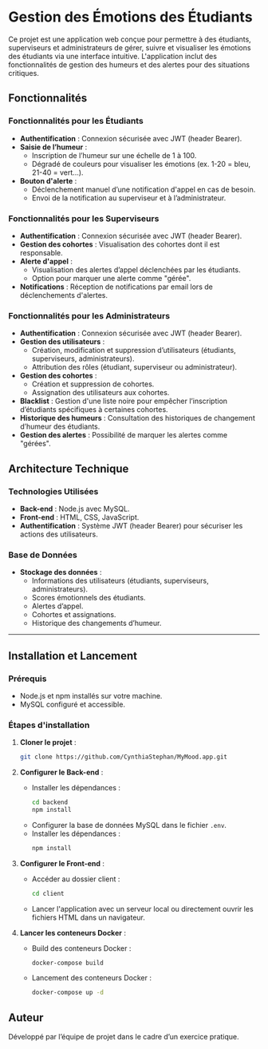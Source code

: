 # Gestion des Émotions des Étudiants

Ce projet est une application web conçue pour permettre à des étudiants, superviseurs et administrateurs de gérer, suivre et visualiser les émotions des étudiants via une interface intuitive. L'application inclut des fonctionnalités de gestion des humeurs et des alertes pour des situations critiques.

## Fonctionnalités

### Fonctionnalités pour les Étudiants
- **Authentification** : Connexion sécurisée avec JWT (header Bearer).
- **Saisie de l’humeur** : 
  - Inscription de l’humeur sur une échelle de 1 à 100.
  - Dégradé de couleurs pour visualiser les émotions (ex. 1-20 = bleu, 21-40 = vert...).
- **Bouton d'alerte** : 
  - Déclenchement manuel d’une notification d'appel en cas de besoin.
  - Envoi de la notification au superviseur et à l’administrateur.

### Fonctionnalités pour les Superviseurs
- **Authentification** : Connexion sécurisée avec JWT (header Bearer).
- **Gestion des cohortes** : Visualisation des cohortes dont il est responsable.
- **Alerte d'appel** : 
  - Visualisation des alertes d’appel déclenchées par les étudiants.
  - Option pour marquer une alerte comme "gérée".
- **Notifications** : Réception de notifications par email lors de déclenchements d'alertes.

### Fonctionnalités pour les Administrateurs
- **Authentification** : Connexion sécurisée avec JWT (header Bearer).
- **Gestion des utilisateurs** :
  - Création, modification et suppression d’utilisateurs (étudiants, superviseurs, administrateurs).
  - Attribution des rôles (étudiant, superviseur ou administrateur).
- **Gestion des cohortes** :
  - Création et suppression de cohortes.
  - Assignation des utilisateurs aux cohortes.
- **Blacklist** : Gestion d'une liste noire pour empêcher l’inscription d’étudiants spécifiques à certaines cohortes.
- **Historique des humeurs** : Consultation des historiques de changement d’humeur des étudiants.
- **Gestion des alertes** : Possibilité de marquer les alertes comme "gérées".


## Architecture Technique

### Technologies Utilisées
- **Back-end** : Node.js avec MySQL.
- **Front-end** : HTML, CSS, JavaScript.
- **Authentification** : Système JWT (header Bearer) pour sécuriser les actions des utilisateurs.

### Base de Données
- **Stockage des données** :
  - Informations des utilisateurs (étudiants, superviseurs, administrateurs).
  - Scores émotionnels des étudiants.
  - Alertes d’appel.
  - Cohortes et assignations.
  - Historique des changements d’humeur.

---

## Installation et Lancement

### Prérequis
- Node.js et npm installés sur votre machine.
- MySQL configuré et accessible.

### Étapes d'installation
1. **Cloner le projet** :
   ```bash
   git clone https://github.com/CynthiaStephan/MyMood.app.git
   ```

2. **Configurer le Back-end** :
   - Installer les dépendances :
     ```bash
     cd backend
     npm install
     ```
   - Configurer la base de données MySQL dans le fichier `.env`.
   - Installer les dépendances :
     ```bash
     npm install
     ```

3. **Configurer le Front-end** :
   - Accéder au dossier client :
     ```bash
     cd client
     ```
   - Lancer l'application avec un serveur local ou directement ouvrir les fichiers HTML dans un navigateur.
  
4. **Lancer les conteneurs Docker** :
    - Build des conteneurs Docker :
        ```bash
        docker-compose build
        ```
    - Lancement des conteneurs Docker : 
        ```bash
        docker-compose up -d
        ```
## Auteur

Développé par l’équipe de projet dans le cadre d’un exercice pratique.
